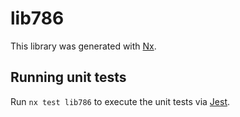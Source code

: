 # lib786

This library was generated with [Nx](https://nx.dev).

## Running unit tests

Run `nx test lib786` to execute the unit tests via [Jest](https://jestjs.io).
